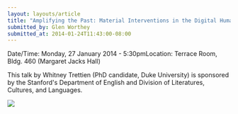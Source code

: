 ```yaml
---
layout: layouts/article
title: "Amplifying the Past: Material Interventions in the Digital Humanities"
submitted_by: Glen Worthey
submitted_at: 2014-01-24T11:43:00-08:00
---
```



Date/Time: Monday, 27 January 2014 - 5:30pmLocation: Terrace Room, Bldg. 460 (Margaret Jacks Hall) 

This talk by Whitney Trettien (PhD candidate, Duke University) is sponsored by the Stanford's Department of English and Division of Literatures, Cultures, and Languages.


 

![](https://digitalhumanities.stanford.edu/sites/g/files/sbiybj8071/f/events/TrettienPoster.png) 



